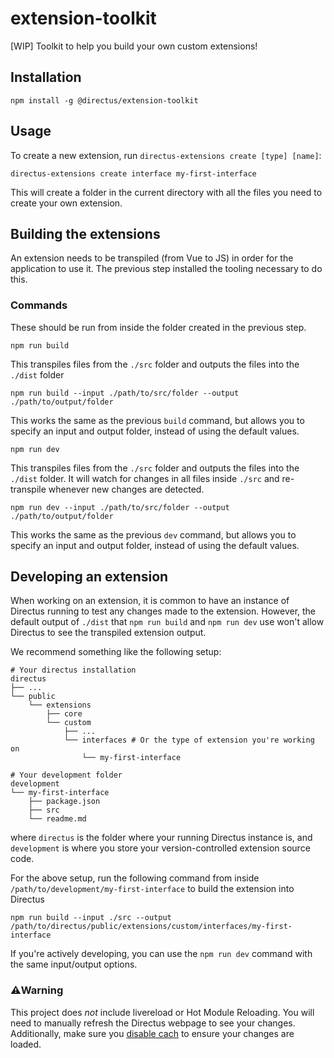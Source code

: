 # extension-toolkit
[WIP] Toolkit to help you build your own custom extensions!

## Installation

```
npm install -g @directus/extension-toolkit
```

## Usage

To create a new extension, run `directus-extensions create [type] [name]`:

```
directus-extensions create interface my-first-interface
```

This will create a folder in the current directory with all the files you need to create your own extension.

## Building the extensions

An extension needs to be transpiled (from Vue to JS) in order for the application to use it. The previous step installed the tooling necessary to do this.

### Commands
These should be run from inside the folder created in the previous step.

```
npm run build
```
This transpiles files from the `./src` folder and outputs the files into the `./dist` folder


```
npm run build --input ./path/to/src/folder --output ./path/to/output/folder
```
This works the same as the previous `build` command, but allows you to specify an input and output folder, instead of using the default values.


```
npm run dev
```
This transpiles files from the `./src` folder and outputs the files into the `./dist` folder. It will watch for changes in all files inside `./src` and re-transpile whenever new changes are detected.


```
npm run dev --input ./path/to/src/folder --output ./path/to/output/folder
```
This works the same as the previous `dev` command, but allows you to specify an input and output folder, instead of using the default values.

## Developing an extension

When working on an extension, it is common to have an instance of Directus running to test any changes made to the extension. However, the default output of `./dist` that `npm run build` and `npm run dev` use won't allow Directus to see the transpiled extension output.

We recommend something like the following setup:

```
# Your directus installation
directus
├── ...
└── public
    └── extensions
        ├── core
        └── custom
            ├── ...
            └── interfaces # Or the type of extension you're working on
                └── my-first-interface

# Your development folder
development
└── my-first-interface
    ├── package.json
    ├── src
    └── readme.md

```
where `directus` is the folder where your running Directus instance is, and `development` is where you store your version-controlled extension source code.

For the above setup, run the following command from inside `/path/to/development/my-first-interface` to build the extension into Directus
```
npm run build --input ./src --output /path/to/directus/public/extensions/custom/interfaces/my-first-interface
```
If you're actively developing, you can use the `npm run dev` command with the same input/output options.

### ⚠️Warning
This project does *not* include livereload or Hot Module Reloading. You will need to manually refresh the Directus webpage to see your changes. Additionally, make sure you [disable cach](https://www.technipages.com/google-chrome-how-to-completely-disable-cache) to ensure your changes are loaded.
